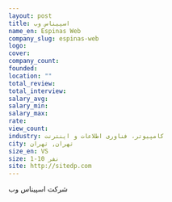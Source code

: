```yaml
---
layout: post
title: اسپیناس وب
name_en: Espinas Web
company_slug: espinas-web
logo: 
cover: 
company_count:
founded:
location: ""
total_review: 
total_interview: 
salary_avg: 
salary_min: 
salary_max: 
rate: 
view_count: 
industry: کامپیوتر، فناوری اطلاعات و اینترنت
city: تهران, تهران
size_en: VS
size: 1-10 نفر
site: http://sitedp.com
---
```


شرکت اسپیناس وب 
